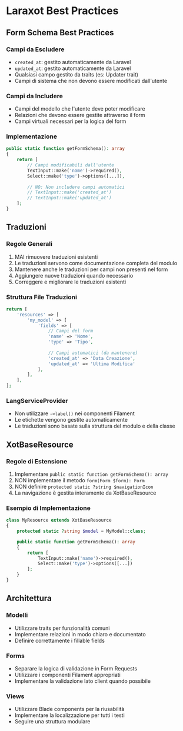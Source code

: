 # Laraxot Best Practices

## Form Schema Best Practices

### Campi da Escludere
- `created_at`: gestito automaticamente da Laravel
- `updated_at`: gestito automaticamente da Laravel
- Qualsiasi campo gestito da traits (es: Updater trait)
- Campi di sistema che non devono essere modificati dall'utente

### Campi da Includere
- Campi del modello che l'utente deve poter modificare
- Relazioni che devono essere gestite attraverso il form
- Campi virtuali necessari per la logica del form

### Implementazione
```php
public static function getFormSchema(): array
{
    return [
        // Campi modificabili dall'utente
        TextInput::make('name')->required(),
        Select::make('type')->options([...]),
        
        // NO: Non includere campi automatici
        // TextInput::make('created_at')
        // TextInput::make('updated_at')
    ];
}
```

## Traduzioni

### Regole Generali
1. MAI rimuovere traduzioni esistenti
2. Le traduzioni servono come documentazione completa del modulo
3. Mantenere anche le traduzioni per campi non presenti nel form
4. Aggiungere nuove traduzioni quando necessario
5. Correggere e migliorare le traduzioni esistenti

### Struttura File Traduzioni
```php
return [
    'resources' => [
        'my_model' => [
            'fields' => [
                // Campi del form
                'name' => 'Nome',
                'type' => 'Tipo',
                
                // Campi automatici (da mantenere)
                'created_at' => 'Data Creazione',
                'updated_at' => 'Ultima Modifica'
            ],
        ],
    ],
];
```

### LangServiceProvider
- Non utilizzare `->label()` nei componenti Filament
- Le etichette vengono gestite automaticamente
- Le traduzioni sono basate sulla struttura del modulo e della classe

## XotBaseResource

### Regole di Estensione
1. Implementare `public static function getFormSchema(): array`
2. NON implementare il metodo `form(Form $form): Form`
3. NON definire `protected static ?string $navigationIcon`
4. La navigazione è gestita interamente da XotBaseResource

### Esempio di Implementazione
```php
class MyResource extends XotBaseResource
{
    protected static ?string $model = MyModel::class;

    public static function getFormSchema(): array
    {
        return [
            TextInput::make('name')->required(),
            Select::make('type')->options([...])
        ];
    }
}
```

## Architettura

### Modelli
- Utilizzare traits per funzionalità comuni
- Implementare relazioni in modo chiaro e documentato
- Definire correttamente i fillable fields

### Forms
- Separare la logica di validazione in Form Requests
- Utilizzare i componenti Filament appropriati
- Implementare la validazione lato client quando possibile

### Views
- Utilizzare Blade components per la riusabilità
- Implementare la localizzazione per tutti i testi
- Seguire una struttura modulare

